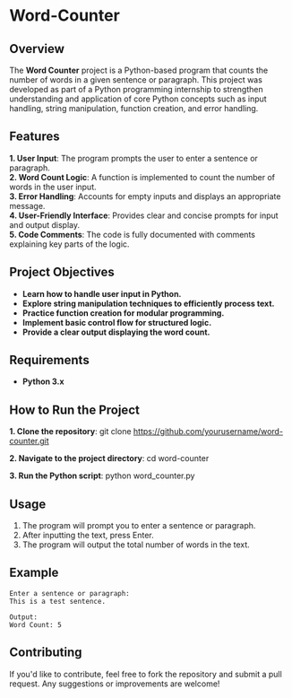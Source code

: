 # Word-Counter

## Overview
The **Word Counter** project is a Python-based program that counts the number of words in a given sentence or paragraph. This project was developed as part of a Python programming internship to strengthen understanding and application of core Python concepts such as input handling, string manipulation, function creation, and error handling.

## Features
**1. User Input**: The program prompts the user to enter a sentence or paragraph.<br/>
**2. Word Count Logic**: A function is implemented to count the number of words in the user input.<br/>
**3. Error Handling**: Accounts for empty inputs and displays an appropriate message.<br/>
**4. User-Friendly Interface**: Provides clear and concise prompts for input and output display.<br/>
**5. Code Comments**: The code is fully documented with comments explaining key parts of the logic.

## Project Objectives
- **Learn how to handle user input in Python.**<br/>
- **Explore string manipulation techniques to efficiently process text.**<br/>
- **Practice function creation for modular programming.**<br/>
- **Implement basic control flow for structured logic.**<br/>
- **Provide a clear output displaying the word count.**

## Requirements
- **Python 3.x**

## How to Run the Project
**1. Clone the repository**:
    git clone https://github.com/yourusername/word-counter.git

**2. Navigate to the project directory**:
    cd word-counter

**3. Run the Python script**:
    python word_counter.py

## Usage
1. The program will prompt you to enter a sentence or paragraph.
2. After inputting the text, press Enter.
3. The program will output the total number of words in the text.

## Example
```plaintext
Enter a sentence or paragraph:
This is a test sentence.

Output:
Word Count: 5
```

## Contributing
If you'd like to contribute, feel free to fork the repository and submit a pull request. Any suggestions or improvements are welcome!

